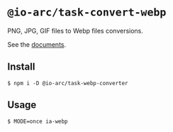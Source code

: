 # `@io-arc/task-convert-webp`

PNG, JPG, GIF files to Webp files conversions.

See the [documents](https://io-arc.tech/plugins/task-webp-converter.html).

## Install

```shell
$ npm i -D @io-arc/task-webp-converter
```

## Usage

```
$ MODE=once ia-webp
```
